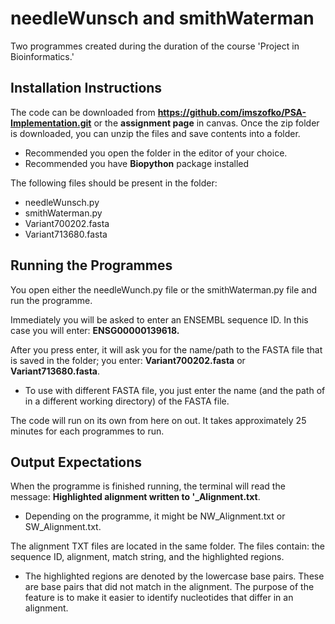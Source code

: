 # needleWunsch and smithWaterman

Two programmes created during the duration of the course 'Project in Bioinformatics.'

## Installation Instructions

The code can be downloaded from **https://github.com/imszofko/PSA-Implementation.git** or the **assignment page** in canvas. 
Once the zip folder is downloaded, you can unzip the files and save contents into a folder.
- Recommended you open the folder in the editor of your choice.
- Recommended you have **Biopython** package installed

The following files should be present in the folder:
- needleWunsch.py
- smithWaterman.py
- Variant700202.fasta
- Variant713680.fasta

## Running the Programmes

You open either the needleWunch.py file or the smithWaterman.py file and run the programme. 

Immediately you will be asked to enter an ENSEMBL sequence ID. In this case you will enter: **ENSG00000139618.**

After you press enter, it will ask you for the name/path to the FASTA file that is saved in the folder; you enter: **Variant700202.fasta** or **Variant713680.fasta**. 
- To use with different FASTA file, you just enter the name (and the path of in a different working directory) of the FASTA file.

The code will run on its own from here on out. It takes approximately 25 minutes for each programmes to run. 

## Output Expectations

When the programme is finished running, the terminal will read the message: **Highlighted alignment written to '_Alignment.txt**. 
- Depending on the programme, it might be NW_Alignment.txt or SW_Alignment.txt.

The alignment TXT files are located in the same folder. The files contain: the sequence ID, alignment, match string, and the highlighted regions. 
- The highlighted regions are denoted by the lowercase base pairs. These are base pairs that did not match in the alignment. The purpose of the feature is to make it easier to identify nucleotides that differ in an alignment.

